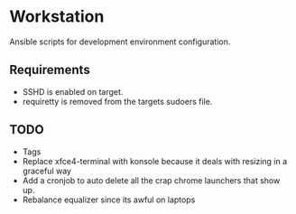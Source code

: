 Workstation
===========

Ansible scripts for development environment configuration.

## Requirements
* SSHD is enabled on target.
* requiretty is removed from the targets sudoers file.

## TODO
* Tags
* Replace xfce4-terminal with konsole because it deals with resizing in a graceful way
* Add a cronjob to auto delete all the crap chrome launchers that show up.
* Rebalance equalizer since its awful on laptops
